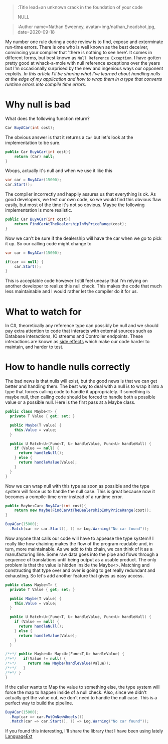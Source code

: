 > :Title lead=an unknown crack in the foundation of your code
>
> NULL


> :Author name=Nathan Sweeney, 
>         avatar=img/nathan_headshot.jpg, 
>         date=2020-09-18


My number one rule during a code review is to find, expose and exterminate run-time errors. There is one who is well known as the best deceiver, convincing your compiler that 'there is nothing to see here'.  It comes in different forms, but best known as `Null Reference Exception`. I have gotten pretty good at whack-a-mole with null reference exceptions over the years but I'm occasionally surprised by the new and ingenious ways our opponent exploits. *In this article I'll be sharing what I've learned about handling nulls at the edge of my application and how to wrap them in a type that converts runtime errors into compile time errors.*

# Why null is bad
What does the following function return?
```csharp
Car BuyACar(int cost);
```
The obvious answer is that it returns a `Car` but let's look at the implementation to be sure.
```csharp
public Car BuyACar(int cost){
    return (Car) null;
}
```
Woops, actually it's null and when we use it like this
```csharp
var car = BuyACar(15000);
car.Start();
```
The compiler incorrectly and happily assures us that everything is ok. As good developers, we test our own code, so we would find this obvious flaw easily, but most of the time it's not so obvious. Maybe the following implementation is more realistic.
```csharp
public Car BuyACar(int cost){
    return FindCarAtTheDealershipInMyPriceRange(cost);
}
```
Now we can't be sure if the dealership will have the car when we go to pick it up. So our calling code might change to 
```csharp
var car = BuyACar(15000);

if(car == null) {
    car.Start();
}
```
This is acceptable code however I still feel uneasy that I'm relying on another developer to realize this null check. This makes the code that much less maintainable and I would rather let the compiler do it for us.

# What to watch for
In C#, theoretically any reference type can possibly be null and we should pay extra attention to code that interacts with external sources such as Database interactions, IO streams and Controller endpoints. These interactions are known as [side effects](https://en.wikipedia.org/wiki/Side_effect_(computer_science)) which make our code harder to maintain, and harder to test. 

# How to handle nulls correctly
The bad news is that nulls will exist, but the good news is that we can get better and handling them. The best way to deal with a null is to wrap it into a type that forces calling code to handle it appropriately. If something is maybe null, then calling code should be forced to handle both a possible value or a possible null. Here is the first pass at a Maybe class.

```csharp
public class Maybe<T> {
  private T Value { get; set; }

  public Maybe(T value) {
    this.Value = value;
  }

  public U Match<U>(Func<T, U> handleValue, Func<U> handleNull) {
    if (Value == null) {
      return handleNull();
    } else {
      return handleValue(Value);
    }
  }
}
```

Now we can wrap null with this type as soon as possible and the type system will force us to handle the null case. This is great because now it becomes a compile-time error instead of a runtime error.
```csharp
public Maybe<Car> BuyACar(int cost){
    return new Maybe(FindCarAtTheDealershipInMyPriceRange(cost));
}
```

```csharp
BuyACar(15000);
  .Match(car => car.Start(), () => Log.Warning("No car found"));
```

Now anyone that calls our code will have to appease the type system!!
I really like how chaining makes the flow of the program readable and, in turn, more maintainable. As we add to this chain, we can think of it as a manufacturing line. Some raw data goes into the pipe and flows through a sequence of translations until being output as a usable product. The only problem is that the value is hidden inside the Maybe<>. Matching and constructing that type over and over is going to get really redundant and exhausting. So let's add another feature that gives us easy access.

```csharp
public class Maybe<T> {
  private T Value { get; set; }

  public Maybe(T value) {
    this.Value = value;
  }

  public U Match<U>(Func<T, U> handleValue, Func<U> handleNull) {
    if (Value == null) {
      return handleNull();
    } else {
      return handleValue(Value);
    }
  }

/*+*/ public Maybe<U> Map<U>(Func<T,U> handleValue) {
/*+*/   if(Value != null) {
/*+*/     return new Maybe(handleValue(Value));
/*+*/   }
/*+*/ }
}
```
 If the caller wants to Map the value to something else, the type system will force the map to happen inside of a null check.
 Also, since we didn't actually get the value out, we don't need to handle the null case. This is a perfect way to build the pipeline.
```csharp
BuyACar(15000);
  .Map(car => car.PutOnNewWheels())
  .Match(car => car.Start(), () => Log.Warning("No car found"));
```

If you found this interesting, I'll share the library that I have been using lately [LanguageExt](https://github.com/louthy/language-ext)